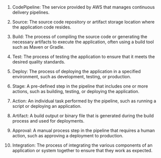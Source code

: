 1. CodePipeline: The service provided by AWS that manages continuous delivery pipelines.

2. Source: The source code repository or artifact storage location where the application code resides.

3. Build: The process of compiling the source code or generating the necessary artifacts to execute the application, often using a build tool such as Maven or Gradle.

4. Test: The process of testing the application to ensure that it meets the desired quality standards.

5. Deploy: The process of deploying the application in a specified environment, such as development, testing, or production.

6. Stage: A pre-defined step in the pipeline that includes one or more actions, such as building, testing, or deploying the application.

7. Action: An individual task performed by the pipeline, such as running a script or deploying an application.

8. Artifact: A build output or binary file that is generated during the build process and used for deployments.

9. Approval: A manual process step in the pipeline that requires a human action, such as approving a deployment to production.

10. Integration: The process of integrating the various components of an application or system together to ensure that they work as expected.
